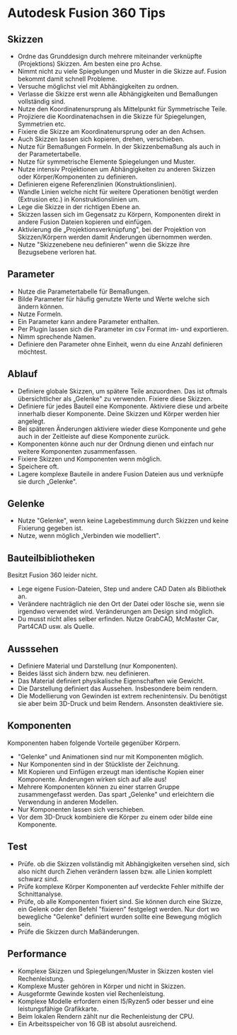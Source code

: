 # Autodesk Fusion 360 Tips


## Skizzen

- Ordne das Grunddesign durch mehrere miteinander verknüpfte (Projektions) Skizzen. Am besten eine pro Achse.
- Nimmt nicht zu viele Spiegelungen und Muster in die Skizze auf. Fusion bekommt damit schnell Probleme.
- Versuche möglichst viel mit Abhängigkeiten zu ordnen.
- Verlasse die Skizze erst wenn alle Abhängigkeiten und Bemaßungen vollständig sind.
- Nutze den Koordinatenursprung als Mittelpunkt für Symmetrische Teile.
- Projiziere die Koordinatenachsen in die Skizze für Spiegelungen, Symmetrien etc.
- Fixiere die Skizze am Koordinatenursprung oder an den Achsen.
- Auch Skizzen lassen sich kopieren, drehen, verschieben.
- Nutze für Bemaßungen Formeln. In der Skizzenbemaßung als auch in der Parametertabelle.
- Nutze für symmetrische Elemente Spiegelungen und Muster.
- Nutze intensiv Projektionen um Abhängigkeiten zu anderen Skizzen oder Körper/Komponenten zu definieren.
- Definieren eigene Referenzlinien (Konstruktionslinien).
- Wandle Linien welche nicht für weitere Operationen benötigt werden (Extrusion etc.) in Konstruktionslinien um.
- Lege die Skizze in der richtigen Ebene an.
- Skizzen lassen sich im Gegensatz zu Körpern, Komponenten direkt in andere Fusion Dateien kopieren und einfügen.
- Aktivierung die „Projektionsverknüpfung", bei der Projektion von Skizzen/Körpern werden damit Änderungen übernommen werden.
- Nutze "Skizzenebene neu definieren" wenn die Skizze ihre Bezugsebene verloren hat.

## Parameter

- Nutze die Parametertabelle für Bemaßungen.
- Bilde Parameter für häufig genutzte Werte und Werte welche sich ändern können.
- Nutze Formeln.
- Ein Parameter kann andere Parameter enthalten.
- Per Plugin lassen sich die Parameter im csv Format im- und exportieren.
- Nimm sprechende Namen.
- Definiere den Parameter ohne Einheit, wenn du eine Anzahl definieren möchtest.

## Ablauf

- Definiere globale Skizzen, um spätere Teile anzuordnen. Das ist oftmals übersichtlicher als „Gelenke&quot; zu verwenden. Fixiere diese Skizzen.
- Definiere für jedes Bauteil eine Komponente. Aktiviere diese und arbeite innerhalb dieser Komponente. Deine Skizzen und Körper werden hier angelegt.
- Bei späteren Änderungen aktiviere wieder diese Komponente und gehe auch in der Zeitleiste auf diese Komponente zurück.
- Komponenten könne auch nur der Ordnung dienen und einfach nur weitere Komponenten zusammenfassen.
- Fixiere Skizzen und Komponenten wenn möglich.
- Speichere oft.
- Lagere komplexe Bauteile in andere Fusion Dateien aus und verknüpfe sie durch „Gelenke&quot;.

## Gelenke

- Nutze "Gelenke", wenn keine Lagebestimmung durch Skizzen und keine Fixierung gegeben ist.
- Nutze, wenn möglich „Verbinden wie modelliert&quot;.

## Bauteilbibliotheken

Besitzt Fusion 360 leider nicht.

- Lege eigene Fusion-Dateien, Step und andere CAD Daten als Bibliothek an.
- Verändere nachträglich nie den Ort der Datei oder lösche sie, wenn sie irgendwo verwendet wird. Veränderungen am Design sind möglich.
- Du musst nicht alles selber erfinden. Nutze GrabCAD, McMaster Car, Part4CAD usw. als Quelle.

## Ausssehen

- Definiere Material und Darstellung (nur Komponenten).
- Beides lässt sich ändern bzw. neu definieren.
- Das Material definiert physikalische Eigenschaften wie Gewicht.
- Die Darstellung definiert das Aussehen. Insbesondere beim rendern.
- Die Modellierung von Gewinden ist extrem rechenintensiv. Du benötigst sie aber beim 3D-Druck und beim Rendern. Ansonsten deaktiviere sie.

## Komponenten

Komponenten haben folgende Vorteile gegenüber Körpern.

- "Gelenke" und Animationen sind nur mit Komponenten möglich.
- Nur Komponenten sind in der Stückliste der Zeichnung.
- Mit Kopieren und Einfügen erzeugt man identische Kopien einer Komponente. Änderungen wirken sich auf alle aus!
- Mehrere Komponenten können zu einer starren Gruppe zusammengefasst werden. Das spart „Gelenke&quot; und erleichtern die Verwendung in anderen Modellen.
- Nur Komponenten lassen sich verschieben.
- Vor dem 3D-Druck kombiniere die Körper zu einem oder bilde eine Komponente.

## Test

- Prüfe. ob die Skizzen vollständig mit Abhängigkeiten versehen sind, sich also nicht durch Ziehen verändern lassen bzw. alle Linien komplett schwarz sind.
- Prüfe komplexe Körper Komponenten auf verdeckte Fehler mithilfe der Schnittanalyse.
- Prüfe, ob alle Komponenten fixiert sind. Sie können durch eine Skizze, ein Gelenk oder den Befehl "fixieren" festgelegt werden. Nur dort wo bewegliche "Gelenke" definiert wurden sollte eine Bewegung möglich sein.
- Prüfe die Skizzen durch Maßänderungen.

## Performance

- Komplexe Skizzen und Spiegelungen/Muster in Skizzen kosten viel Rechenleistung.
- Komplexe Muster gehören in Körper und nicht in Skizzen.
- Ausgeformte Gewinde kosten viel Rechenleistung.
- Komplexe Modelle erfordern einen I5/Ryzen5 oder besser und eine leistungsfähige Grafikkarte.
- Beim lokalen Rendern zählt nur die Rechenleistung der CPU.
- Ein Arbeitsspeicher von 16 GB ist absolut ausreichend.
